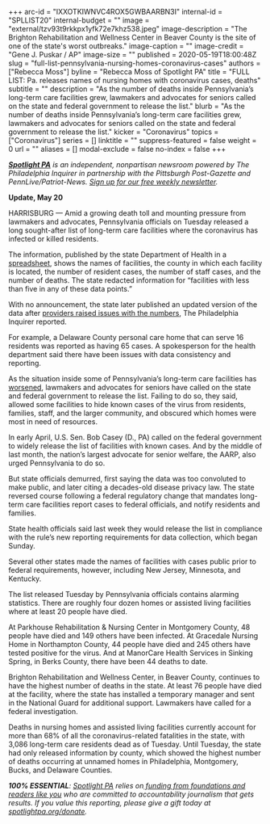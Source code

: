 +++
arc-id = "IXXOTKIWNVC4ROX5GWBAARBN3I"
internal-id = "SPLLIST20"
internal-budget = ""
image = "external/tzv93t9rkkpx1yfk72e7khz538.jpeg"
image-description = "The Brighton Rehabilitation and Wellness Center in Beaver County is the site of one of the state's worst outbreaks."
image-caption = ""
image-credit = "Gene J. Puskar / AP"
image-size = ""
published = 2020-05-19T18:00:48Z
slug = "full-list-pennsylvania-nursing-homes-coronavirus-cases"
authors = ["Rebecca Moss"]
byline = "Rebecca Moss of Spotlight PA"
title = "FULL LIST: Pa. releases names of nursing homes with coronavirus cases, deaths"
subtitle = ""
description = "As the number of deaths inside Pennsylvania’s long-term care facilities grew, lawmakers and advocates for seniors called on the state and federal government to release the list."
blurb = "As the number of deaths inside Pennsylvania’s long-term care facilities grew, lawmakers and advocates for seniors called on the state and federal government to release the list."
kicker = "Coronavirus"
topics = ["Coronavirus"]
series = []
linktitle = ""
suppress-featured = false
weight = 0
url = ""
aliases = []
modal-exclude = false
no-index = false
+++

<a href="https://lesspage.com/"><i><b>Spotlight PA</b></i></a><i> is an independent, nonpartisan newsroom powered by The Philadelphia Inquirer in partnership with the Pittsburgh Post-Gazette and PennLive/Patriot-News. </i><a href="https://lesspage.com/newsletters"><i>Sign up for our free weekly newsletter</i></a><i>.</i>

<b>Update, May 20</b>

HARRISBURG — Amid a growing death toll and mounting pressure from lawmakers and advocates, Pennsylvania officials on Tuesday released a long sought-after list of long-term care facilities where the coronavirus has infected or killed residents.

The information, published by the state Department of Health in a <a href="https://www.health.pa.gov/topics/disease/coronavirus/Pages/Cases.aspx" target=_blank>spreadsheet</a>, shows the names of facilities, the county in which each facility is located, the number of resident cases, the number of staff cases, and the number of deaths. The state redacted information for “facilities with less than five in any of these data points.”

With no announcement, the state later published an updated version of the data after <a href="https://www.inquirer.com/business/health/pennsylvania-nursing-home-coronavirus-infection-data-errors-20200520.html" target="_blank">providers raised issues with the numbers</a>, The Philadelphia Inquirer reported.

For example, a Delaware County personal care home that can serve 16 residents was reported as having 65 cases. A spokesperson for the health department said there have been issues with data consistency and reporting.

<div class="flourish-embed flourish-table" data-src="visualisation/2487951" data-url="https://flo.uri.sh/visualisation/2487951/embed"><script src="https://public.flourish.studio/resources/embed.js"></script></div>

As the situation inside some of Pennsylvania’s long-term care facilities has <a href="https://lesspage.com/news/2020/05/pennsylvania-coronavirus-nursing-homes-plan-quick-strike-teams/" target="_blank">worsened</a>, lawmakers and advocates for seniors have called on the state and federal government to release the list. Failing to do so, they said, allowed some facilities to hide known cases of the virus from residents, families, staff, and the larger community, and obscured which homes were most in need of resources.

In early April, U.S. Sen. Bob Casey (D., PA) called on the federal government to widely release the list of facilities with known cases. And by the middle of last month, the nation’s largest advocate for senior welfare, the AARP, also urged Pennsylvania to do so.

But state officials demurred, first saying the data was too convoluted to make public, and later citing a decades-old disease privacy law. The state reversed course following a federal regulatory change that mandates long-term care facilities report cases to federal officials, and notify residents and families.

<script src="https://lesspage.com/embed.js" async></script><div data-spl-embed-version="1" data-spl-src="https://lesspage.com/embeds/donate/"></div>


State health officials said last week they would release the list in compliance with the rule’s new reporting requirements for data collection, which began Sunday.

Several other states made the names of facilities with cases public prior to federal requirements, however, including New Jersey, Minnesota, and Kentucky.

The list released Tuesday by Pennsylvania officials contains alarming statistics. There are roughly four dozen homes or assisted living facilities where at least 20 people have died.

At Parkhouse Rehabilitation &amp; Nursing Center in Montgomery County, 48 people have died and 149 others have been infected. At Gracedale Nursing Home in Northampton County, 44 people have died and 245 others have tested positive for the virus. And at ManorCare Health Services in Sinking Spring, in Berks County, there have been 44 deaths to date.

<script src="https://lesspage.com/embed.js" async></script><div data-spl-embed-version="1" data-spl-src="https://lesspage.com/embeds/newsletter/"></div>


Brighton Rehabilitation and Wellness Center, in Beaver County, continues to have the highest number of deaths in the state. At least 76 people have died at the facility, where the state has installed a temporary manager and sent in the National Guard for additional support. Lawmakers have called for a federal investigation.

Deaths in nursing homes and assisted living facilities currently account for more than 68% of all the coronavirus-related fatalities in the state, with 3,086 long-term care residents dead as of Tuesday. Until Tuesday, the state had only released information by county, which showed the highest number of deaths occurring at unnamed homes in Philadelphia, Montgomery, Bucks, and Delaware Counties.

<i><b>100% ESSENTIAL</b></i><i>: </i><a href="https://lesspage.com/"><i>Spotlight PA</i></a><i> relies on</i><a href="https://lesspage.com/support"><i> funding from foundations and readers like you</i></a><i> who are committed to accountability journalism that gets results. If you value this reporting, please give a gift today at </i><a href="https://lesspage.com/donate"><i>spotlightpa.org/donate</i></a><i>.</i>
